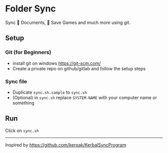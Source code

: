 #  Folder Sync

Sync 📃 Documents, 💾 Save Games and much more using git.


## Setup

### Git (for Beginners)
* install git on windows https://git-scm.com/
* Create a private repo on github/gitlab and follow the setup steps

### Sync file
* Duplicate `sync.sh.sample` to `sync.sh`
* (Optional) in `sync.sh` replace `SYSTEM-NAME` with your computer name or something

## Run 
Click on `sync.sh`


---

Inspired by
https://github.com/kerpak/KerbalSyncProgram
